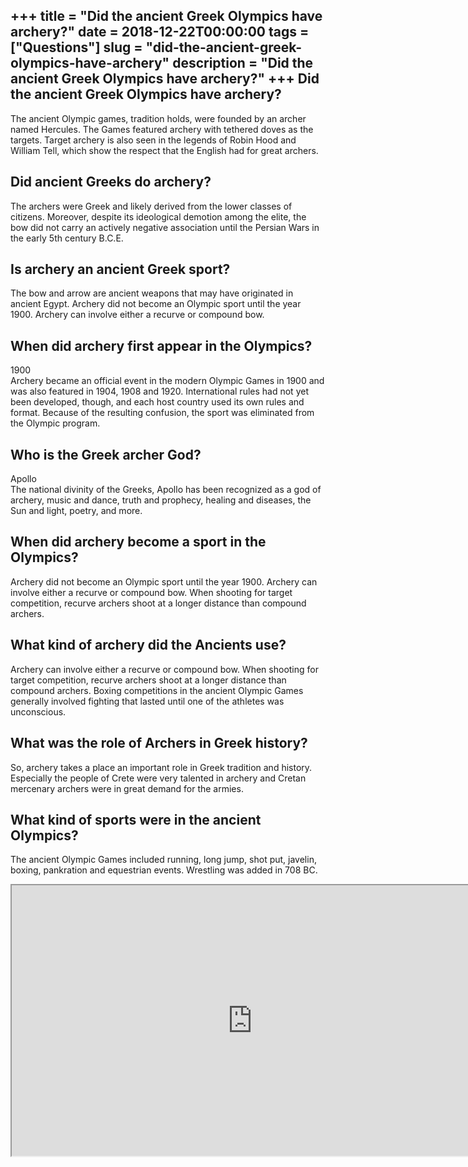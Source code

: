 +++
title = "Did the ancient Greek Olympics have archery?"
date = 2018-12-22T00:00:00
tags = ["Questions"]
slug = "did-the-ancient-greek-olympics-have-archery"
description = "Did the ancient Greek Olympics have archery?"
+++
Did the ancient Greek Olympics have archery?
--------------------------------------------

The ancient Olympic games, tradition holds, were founded by an archer named Hercules. The Games featured archery with tethered doves as the targets. Target archery is also seen in the legends of Robin Hood and William Tell, which show the respect that the English had for great archers.

Did ancient Greeks do archery?
------------------------------

The archers were Greek and likely derived from the lower classes of citizens. Moreover, despite its ideological demotion among the elite, the bow did not carry an actively negative association until the Persian Wars in the early 5th century B.C.E.

Is archery an ancient Greek sport?
----------------------------------

The bow and arrow are ancient weapons that may have originated in ancient Egypt. Archery did not become an Olympic sport until the year 1900. Archery can involve either a recurve or compound bow.

When did archery first appear in the Olympics?
----------------------------------------------

1900  
Archery became an official event in the modern Olympic Games in 1900 and was also featured in 1904, 1908 and 1920. International rules had not yet been developed, though, and each host country used its own rules and format. Because of the resulting confusion, the sport was eliminated from the Olympic program.

Who is the Greek archer God?
----------------------------

Apollo  
The national divinity of the Greeks, Apollo has been recognized as a god of archery, music and dance, truth and prophecy, healing and diseases, the Sun and light, poetry, and more.

When did archery become a sport in the Olympics?
------------------------------------------------

Archery did not become an Olympic sport until the year 1900. Archery can involve either a recurve or compound bow. When shooting for target competition, recurve archers shoot at a longer distance than compound archers.

What kind of archery did the Ancients use?
------------------------------------------

Archery can involve either a recurve or compound bow. When shooting for target competition, recurve archers shoot at a longer distance than compound archers. Boxing competitions in the ancient Olympic Games generally involved fighting that lasted until one of the athletes was unconscious.

What was the role of Archers in Greek history?
----------------------------------------------

So, archery takes a place an important role in Greek tradition and history. Especially the people of Crete were very talented in archery and Cretan mercenary archers were in great demand for the armies.

What kind of sports were in the ancient Olympics?
-------------------------------------------------

The ancient Olympic Games included running, long jump, shot put, javelin, boxing, pankration and equestrian events. Wrestling was added in 708 BC.

<iframe allow="accelerometer; autoplay; clipboard-write; encrypted-media; gyroscope; picture-in-picture" allowfullscreen="" class="__youtube_prefs__  epyt-is-override  no-lazyload" data-no-lazy="1" data-origheight="433" data-origwidth="770" data-skipgform_ajax_framebjll="" height="433" id="_ytid_57729" loading="lazy" src="https://www.youtube.com/embed/VdHHus8IgYA?enablejsapi=1&autoplay=0&cc_load_policy=0&cc_lang_pref=&iv_load_policy=1&loop=0&modestbranding=0&rel=1&fs=1&playsinline=0&autohide=2&theme=dark&color=red&controls=1&" title="YouTube player" width="770"></iframe>